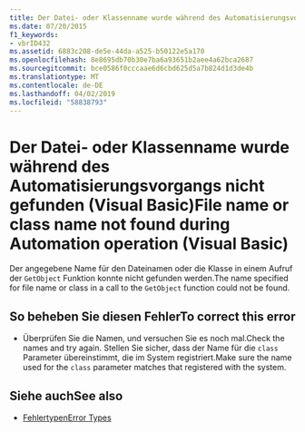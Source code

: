 ```yaml
---
title: Der Datei- oder Klassenname wurde während des Automatisierungsvorgangs nicht gefunden (Visual Basic)
ms.date: 07/20/2015
f1_keywords:
- vbrID432
ms.assetid: 6883c208-de5e-44da-a525-b50122e5a170
ms.openlocfilehash: 8e8695db70b30e7ba6a93651b2aee4a62bca2687
ms.sourcegitcommit: bce0586f0cccaae6d6cbd625d5a7b824d1d3de4b
ms.translationtype: MT
ms.contentlocale: de-DE
ms.lasthandoff: 04/02/2019
ms.locfileid: "58838793"
---
```

# <a name="file-name-or-class-name-not-found-during-automation-operation-visual-basic"></a><span data-ttu-id="ae35a-102">Der Datei- oder Klassenname wurde während des Automatisierungsvorgangs nicht gefunden (Visual Basic)</span><span class="sxs-lookup"><span data-stu-id="ae35a-102">File name or class name not found during Automation operation (Visual Basic)</span></span>
<span data-ttu-id="ae35a-103">Der angegebene Name für den Dateinamen oder die Klasse in einem Aufruf der `GetObject` Funktion konnte nicht gefunden werden.</span><span class="sxs-lookup"><span data-stu-id="ae35a-103">The name specified for file name or class in a call to the `GetObject` function could not be found.</span></span>  
  
## <a name="to-correct-this-error"></a><span data-ttu-id="ae35a-104">So beheben Sie diesen Fehler</span><span class="sxs-lookup"><span data-stu-id="ae35a-104">To correct this error</span></span>  
  
-   <span data-ttu-id="ae35a-105">Überprüfen Sie die Namen, und versuchen Sie es noch mal.</span><span class="sxs-lookup"><span data-stu-id="ae35a-105">Check the names and try again.</span></span> <span data-ttu-id="ae35a-106">Stellen Sie sicher, dass der Name für die `class` Parameter übereinstimmt, die im System registriert.</span><span class="sxs-lookup"><span data-stu-id="ae35a-106">Make sure the name used for the `class` parameter matches that registered with the system.</span></span>  
  
## <a name="see-also"></a><span data-ttu-id="ae35a-107">Siehe auch</span><span class="sxs-lookup"><span data-stu-id="ae35a-107">See also</span></span>

- [<span data-ttu-id="ae35a-108">Fehlertypen</span><span class="sxs-lookup"><span data-stu-id="ae35a-108">Error Types</span></span>](../../../visual-basic/programming-guide/language-features/error-types.md)
